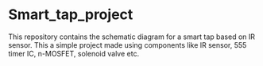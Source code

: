 # Smart_tap_project
This repository contains the schematic diagram for a smart tap based on IR sensor.
This a simple project made using components like IR sensor, 555 timer IC, n-MOSFET, solenoid valve etc. 
